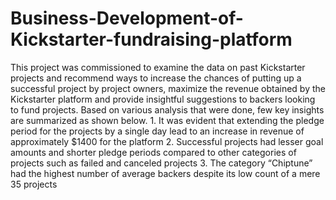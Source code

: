 # Business-Development-of-Kickstarter-fundraising-platform
This project was commissioned to examine the data on past Kickstarter projects and recommend ways to increase the chances of putting up a successful project by project owners, maximize the revenue obtained by the Kickstarter platform and provide insightful suggestions to backers looking to fund projects. Based on various analysis that were done, few key insights are summarized as shown below. 1. It was evident that extending the pledge period for the projects by a single day lead to an increase in revenue of approximately $1400 for the platform 2. Successful projects had lesser goal amounts and shorter pledge periods compared to other categories of projects such as failed and canceled projects 3. The category “Chiptune” had the highest number of average backers despite its low count of a mere 35 projects
